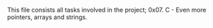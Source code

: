This file consists all tasks involved in the project; 0x07. C - Even more pointers, arrays and strings.
